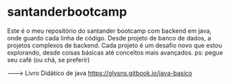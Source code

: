 # santanderbootcamp
 Este é o meu repositório do santander bootcamp com backend em java, onde guardo cada linha de código. Desde projeto de banco de dados, a projetos complexos de backend.
Cada projeto é um desafio novo que estou explorando, desde coisas básicas até conceitos mais avançados. 
ps: pegue seu café (ou chá, se preferir)

---> Livro Didático de java https://glysns.gitbook.io/java-basico
